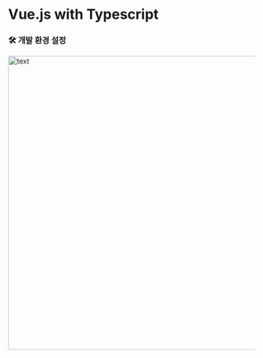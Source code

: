 # Vue.js with Typescript

### 🛠 개발 환경 설정
<img src="https://user-images.githubusercontent.com/39231606/120303933-459df080-c30a-11eb-830c-44bc8525a071.PNG" alt="text" width="600" />
